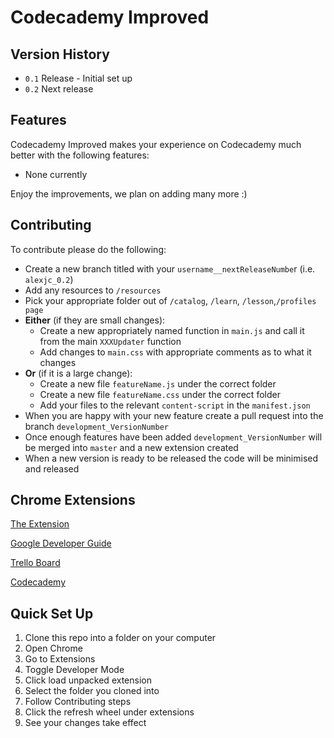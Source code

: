 # Codecademy Improved

## Version History
- `0.1` Release - Initial set up
- `0.2` Next release

## Features

Codecademy Improved makes your experience on Codecademy much better with the following features: 

- None currently

Enjoy the improvements, we plan on adding many more :)

## Contributing

To contribute please do the following:

- Create a new branch titled with your `username__nextReleaseNumbe`r (i.e. `alexjc_0.2`)
- Add any resources to `/resources`
- Pick your appropriate folder out of `/catalog`, `/learn`, `/lesson`,`/profiles page`
- **Either** (if they are small changes):
    - Create a new appropriately named function in `main.js` and call it from the main `XXXUpdater` function
    - Add changes to `main.css` with appropriate comments as to what it changes 
- **Or** (if it is a large change):
    - Create a new file `featureName.js` under the correct folder
    - Create a new file `featureName.css` under the correct folder
    - Add your files to the relevant `content-script` in the `manifest.json`
 - When you are happy with your new feature create a pull request into the branch `development_VersionNumber`
 - Once enough features have been added `development_VersionNumber` will be merged into `master` and a new extension created
 - When a new version is ready to be released the code will be minimised and released
 
 ## Chrome Extensions
 
 [The Extension]()
 
 [Google Developer Guide](https://developer.chrome.com/extensions/getstarted)
 
 [Trello Board](https://trello.com/b/oEDfltUo/codecademy-extension)
 
 [Codecademy](https://www.codecademy.com/learn)
 
 ## Quick Set Up
 
 1) Clone this repo into a folder on your computer
 2) Open Chrome 
 3) Go to Extensions
 4) Toggle Developer Mode
 5) Click load unpacked extension
 6) Select the folder you cloned into
 7) Follow Contributing steps
 8) Click the refresh wheel under extensions
 9) See your changes take effect